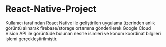 # React-Native-Project
  Kullanıcı tarafından React Native ile geliştirilen uygulama üzerinden anlık görüntü alınarak firebase/storage ortamına gönderilerek  Google Cloud Vision API ile görüntüde bulunan nesne isimleri ve konum koordinat bilgileri işlemi gerçekleştirilmiştir.
